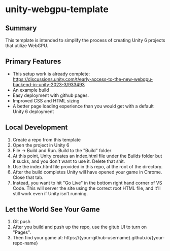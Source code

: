 # unity-webgpu-template

## Summary

This template is intended to simplify the process of creating Unity 6 projects that utilize WebGPU.

## Primary Features
- This setup work is already complete: https://discussions.unity.com/t/early-access-to-the-new-webgpu-backend-in-unity-2023-3/933493
- An example build
- Easy deployment with github pages. 
- Improved CSS and HTML sizing
- A better page loading experience than you would get with a default Unity 6 deployment

## Local Development

1. Create a repo from this template
2. Open the project in Unity 6
3. File -> Build and Run. Build to the "Build" folder
4. At this point, Unity creates an index.html file under the Builds folder but it sucks, and you don't want to use it. Delete that shit.
5. Use the index.html file provided in this repo, at the root of the directory.
6. After the build completes Unity will have opened your game in Chrome. Close that tab.
7. Instead, you want to hit "Go Live" in the bottom right hand corner of VS Code. This will server the site using the correct root HTML file, and it'll still work even if Unity isn't running.

## Let the World See Your Game

1. Git push
2. After you build and push up the repo, use the gitub UI to turn on "Pages". 
3. Then find your game at: https://{your-github-username}.github.io/{your-repo-name}


